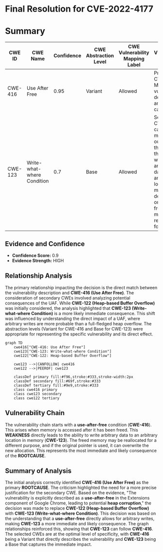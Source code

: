 # Final Resolution for CVE-2022-4177

# Summary

| CWE ID  | CWE Name                                                              | Confidence | CWE Abstraction Level | CWE Vulnerability Mapping Label | CWE-Vulnerability Mapping Notes                                                                                                                                            |
| ------- | --------------------------------------------------------------------- | ---------- | --------------------- | ------------------------------- | ------------------------------------------------------------------------------------------------------------------------------------------------------------------------ |
| CWE-416 | Use After Free                                                        | 0.95       | Variant               | Allowed                         | Primary CWE. Matches the vulnerability description and root cause.                                                                                                       |
| CWE-123 | Write-what-where Condition                                            | 0.7        | Base                  | Allowed                         | Secondary CWE candidate. A more likely outcome of the UAF is the ability to write arbitrary data to an arbitrary location in memory depending on what the freed memory is reallocated for. |

## Evidence and Confidence

*   **Confidence Score:** 0.9
*   **Evidence Strength:** HIGH

## Relationship Analysis

The primary relationship impacting the decision is the direct match between the vulnerability description and **CWE-416 (Use After Free)**. The consideration of secondary CWEs involved analyzing potential consequences of the UAF. While **CWE-122 (Heap-based Buffer Overflow)** was initially considered, the analysis highlighted that **CWE-123 (Write-what-where Condition)** is a more likely immediate consequence. This shift was influenced by understanding the direct impact of a UAF, where arbitrary writes are more probable than a full-fledged heap overflow. The abstraction levels (Variant for CWE-416 and Base for CWE-123) were appropriate for representing the specific vulnerability and its direct effect.

```mermaid
graph TD
    cwe416["CWE-416: Use After Free"]
    cwe123["CWE-123: Write-what-where Condition"]
    cwe122["CWE-122: Heap-based Buffer Overflow"]
    
    cwe123 -->|CANFOLLOW| cwe416
    cwe122 -->|PEEROF| cwe123

    classDef primary fill:#f96,stroke:#333,stroke-width:2px
    classDef secondary fill:#69f,stroke:#333
    classDef tertiary fill:#9e9,stroke:#333
    class cwe416 primary
    class cwe123 secondary
    class cwe122 tertiary
```

## Vulnerability Chain

The vulnerability chain starts with a **use-after-free** condition (**CWE-416**). This arises when memory is accessed after it has been freed. This **WEAKNESS** directly leads to the ability to write arbitrary data to an arbitrary location in memory (**CWE-123**). The freed memory may be reallocated for a different purpose, and if the original pointer is used, it can overwrite the new allocation. This represents the most immediate and likely consequence of the **ROOTCAUSE**.

## Summary of Analysis

The initial analysis correctly identified **CWE-416 (Use After Free)** as the primary **ROOTCAUSE**. The criticism highlighted the need for a more precise justification for the secondary CWE. Based on the evidence, "The vulnerability is explicitly described as a **use-after-free** in the Extensions component of Google Chrome, leading to potential **heap corruption**," the decision was made to replace **CWE-122 (Heap-based Buffer Overflow)** with **CWE-123 (Write-what-where Condition)**. This decision was based on the understanding that a **use-after-free** directly allows for arbitrary writes, making **CWE-123** a more immediate and likely consequence. The graph relationships reinforced this, showing that **CWE-123** can follow **CWE-416**. The selected CWEs are at the optimal level of specificity, with **CWE-416** being a Variant that directly describes the vulnerability and **CWE-123** being a Base that captures the immediate impact.